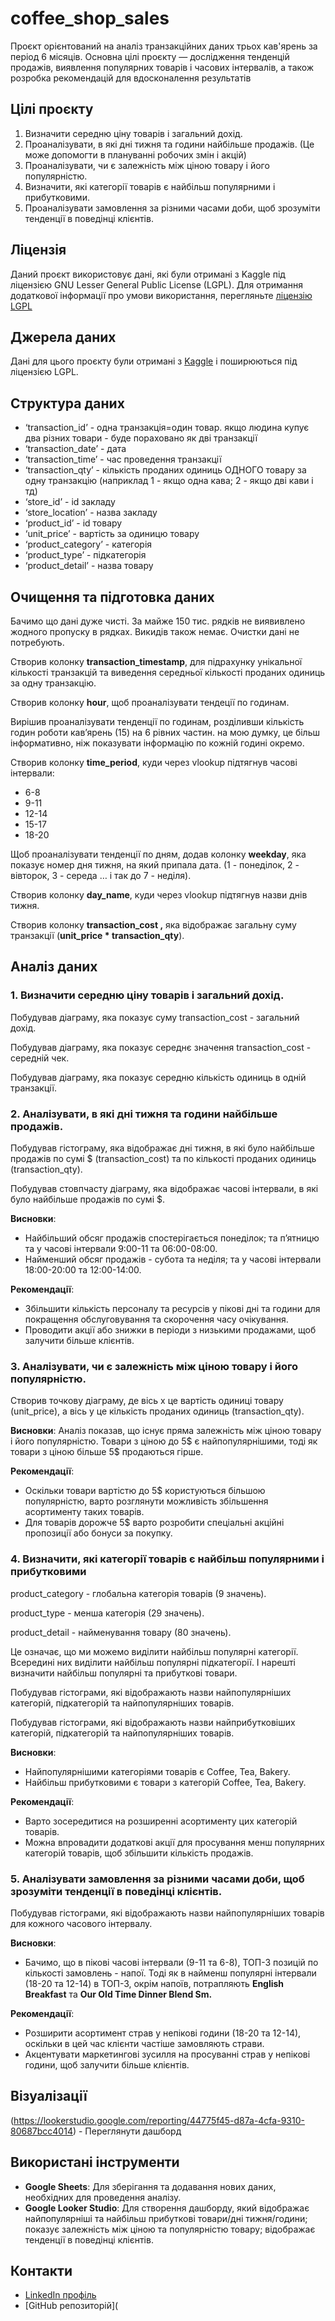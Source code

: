 # coffee_shop_sales
Проєкт орієнтований на аналіз транзакційних даних трьох кав'ярень за період 6 місяців. Основна цілі проєкту — дослідження тенденцій продажів, виявлення популярних товарів і часових інтервалів, а також розробка рекомендацій для вдосконалення результатів

## Цілі проєкту
1. Визначити середню ціну товарів і загальний дохід. 
2. Проаналізувати, в які дні тижня та години найбільше продажів. (Це може допомогти в плануванні робочих змін і акцій)
3. Проаналізувати, чи є залежність між ціною товару і його популярністю.
4. Визначити, які категорії товарів є найбільш популярними і прибутковими.
5. Проаналізувати замовлення за різними часами доби, щоб зрозуміти тенденції в поведінці клієнтів.

## Ліцензія
Даний проєкт використовує дані, які були отримані з Kaggle під ліцензією GNU Lesser General Public License (LGPL). Для отримання додаткової інформації про умови використання, перегляньте [ліцензію LGPL](https://www.gnu.org/licenses/lgpl-3.0.en.html)

## Джерела даних
Дані для цього проєкту були отримані з [Kaggle](https://www.kaggle.com/datasets/ahmedabbas757/coffee-sales) і поширюються під ліцензією LGPL. 

## **Структура даних**
- ‘transaction_id’ - одна транзакція=один товар. якщо людина купує два різних товари - буде пораховано як дві транзакції
- ‘transaction_date’ - дата
- ‘transaction_time’ - час проведення транзакції
- ‘transaction_qty’ - кількість проданих одиниць ОДНОГО товару за одну транзакцію (наприклад 1 - якщо одна кава; 2 - якщо дві кави і тд)
- ‘store_id’ - id закладу
- ‘store_location’ - назва закладу
- ‘product_id’ - id товару
- ‘unit_price’ - вартість за одиницю товару
- ‘product_category’ - категорія
- ‘product_type’ - підкатегорія
- ‘product_detail’ - назва товару

## Очищення та підготовка даних
Бачимо що дані дуже чисті. За майже 150 тис. рядків не виявивлено жодного пропуску в рядках. Викидів також немає. 
Очистки дані не потребують.

Створив колонку **transaction_timestamp**, для підрахунку унікальної кількості транзакцій та виведення середньої кількості проданих одиниць за одну транзакцію.

Створив колонку **hour**, щоб проаналізувати тендеції по годинам.  

Вирішив проаналізувати тенденції по годинам, розділивши кількість годин роботи кав’ярень (15) на 6 рівних частин. на мою думку, це більш інформативно, ніж показувати інформацію по кожній годині окремо. 

Створив колонку **time_period**, куди через vlookup підтягнув часові інтервали:

- 6-8
- 9-11
- 12-14
- 15-17
- 18-20

Щоб проаналізувати тенденції по дням, додав колонку **weekday**, яка показує номер дня тижня, на який припала дата. (1 - понеділок, 2 - вівторок, 3 - середа … і так до 7 - неділя). 

Створив колонку **day_name**, куди через vlookup підтягнув назви днів тижня. 

Створив колонку **transaction_cost ,** яка відображає загальну суму транзакції (**unit_price * transaction_qty**). 

## Аналіз даних 
### 1. Визначити середню ціну товарів і загальний дохід.

Побудував діаграму, яка показує суму transaction_cost - загальний дохід.

Побудував діаграму, яка показує середнє значення transaction_cost - середній чек.

Побудував діаграму, яка показує середню кількість одиниць в одній транзакції. 

### 2. Аналізувати, в які дні тижня та години найбільше продажів.
Побудував гістограму, яка відображає дні тижня, в які було найбільше продажів по сумі $ (transaction_cost) та по кількості проданих одиниць (transaction_qty). 

Побудував стовпчасту діаграму, яка відображає часові інтервали, в які було найбільше продажів по сумі $.

**Висновки**:
- Найбільший обсяг продажів спостерігається понеділок; та п’ятницю та у часові інтервали 9:00-11 та 06:00-08:00.
- Найменший обсяг продажів - субота та неділя; та у часові інтервали 18:00-20:00 та 12:00-14:00.

**Рекомендації**:
- Збільшити кількість персоналу та ресурсів у пікові дні та години для покращення обслуговування та скорочення часу очікування.
- Проводити акції або знижки в періоди з низькими продажами, щоб залучити більше клієнтів.

### 3. Аналізувати, чи є залежність між ціною товару і його популярністю.
Створив точкову діаграму, де вісь х це вартість одиниці товару (unit_price), а вісь y це кількість проданих одиниць (transaction_qty).

**Висновки**:
Аналіз показав, що існує пряма залежність між ціною товару і його популярністю. Товари з ціною до 5$ є найпопулярнішими, тоді як товари з ціною більше 5$ продаються гірше.

**Рекомендації**:
- Оскільки товари вартістю до 5$ користуються більшою популярністю, варто розглянути можливість збільшення асортименту таких товарів.
- Для товарів дорожче 5$ варто розробити спеціальні акційні пропозиції або бонуси за покупку.

### 4. Визначити, які категорії товарів є найбільш популярними і прибутковими
product_category - глобальна категорія товарів (9 значень).

product_type - менша категорія (29 значень).

product_detail - найменування товару (80 значень).

Це означає, що ми можемо виділити найбільш популярні категорії. Всередині них виділити найбільш популярні підкатегорії. І нарешті визначити найбільш популярні та прибуткові товари.

Побудував гістограми, які відображають назви найпопулярніших категорій, підкатегорій та найпопулярніших товарів.

Побудував гістограми, які відображають назви найприбутковіших категорій, підкатегорій та найпопулярніших товарів.

**Висновки**:
- Найпопулярнішими категоріями товарів є Coffee, Tea, Bakery.
- Найбільш прибутковими є товари з категорій Coffee, Tea, Bakery.

**Рекомендації**:
- Варто зосередитися на розширенні асортименту цих категорій товарів.
- Можна впровадити додаткові акції для просування менш популярних категорій товарів, щоб збільшити кількість продажів.

### 5. Аналізувати замовлення за різними часами доби, щоб зрозуміти тенденції в поведінці клієнтів.
Побудував гістограми, які відображають назви найпопулярніших товарів для кожного часового інтервалу. 

**Висновки**:
- Бачимо, що в пікові часові інтервали (9-11 та 6-8), ТОП-3 позицій по кількості замовлень - напої. Тоді як в найменш популярні інтервали (18-20 та 12-14) в ТОП-3, окрім напоїв, потрапляють **English Breakfast** та **Our Old Time Dinner Blend Sm.**

**Рекомендації**:
- Розширити асортимент страв у непікові години (18-20 та 12-14), оскільки в цей час клієнти частіше замовляють страви.
- Акцентувати маркетингові зусилля на просуванні страв у непікові години, щоб залучити більше клієнтів.

## Візуалізації
(https://lookerstudio.google.com/reporting/44775f45-d87a-4cfa-9310-80687bcc4014) - Переглянути дашборд 

## Використані інструменти
- **Google Sheets**: Для зберігання та додавання нових даних, необхідних для проведення аналізу.
- **Google Looker Studio**: Для створення дашборду, який відображає найпопулярніші та найбільш прибуткові товари/дні тижня/години; показує залежність між ціною та популярністю товару; відображає тенденції в поведінці клієнтів.

## Контакти
- [LinkedIn профіль](https://www.linkedin.com/in/hlib-inozemtsev-670ba8124/)
- [GitHub репозиторій](
